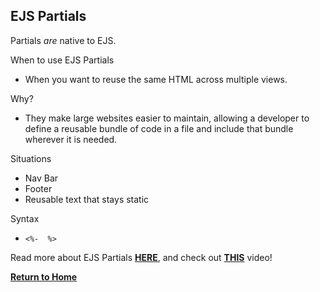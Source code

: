 ## EJS Partials 

Partials *are* native to EJS.

When to use EJS Partials
  - When you want to reuse the same HTML across multiple views.

Why?
  - They make large websites easier to maintain, allowing a developer to define a reusable bundle of code in a file and include that bundle wherever it is needed.

Situations
  - Nav Bar
  - Footer
  - Reusable text that stays static

Syntax
  - `<%-  %>`


Read more about EJS Partials [**HERE**](https://medium.com/@henslejoseph/ejs-partials-f6f102cb7433), and check out [**THIS**](https://www.youtube.com/watch?v=3_xEEH4fTEk&t=0s&index=7&list=PL7sCSgsRZ-slYARh3YJIqPGZqtGVqZRGt) video! 

[**Return to Home**](README.md)